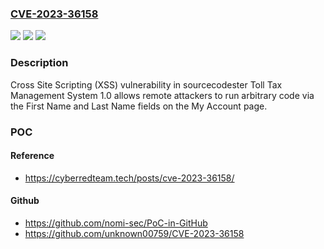 ### [CVE-2023-36158](https://cve.mitre.org/cgi-bin/cvename.cgi?name=CVE-2023-36158)
![](https://img.shields.io/static/v1?label=Product&message=n%2Fa&color=blue)
![](https://img.shields.io/static/v1?label=Version&message=n%2Fa&color=blue)
![](https://img.shields.io/static/v1?label=Vulnerability&message=n%2Fa&color=brighgreen)

### Description

Cross Site Scripting (XSS) vulnerability in sourcecodester Toll Tax Management System 1.0 allows remote attackers to run arbitrary code via the First Name and Last Name fields on the My Account page.

### POC

#### Reference
- https://cyberredteam.tech/posts/cve-2023-36158/

#### Github
- https://github.com/nomi-sec/PoC-in-GitHub
- https://github.com/unknown00759/CVE-2023-36158

